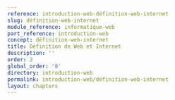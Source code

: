 ```yaml
---
reference: introduction-web-définition-web-internet
slug: définition-web-internet
module_reference: informatique-web
part_reference: introduction-web
concept: définition-web-internet
title: Définition de Web et Internet
description: ''
order: 2
global_order: '8'
directory: introduction-web
permalink: introduction-web/définition-web-internet
layout: chapters
---
```

